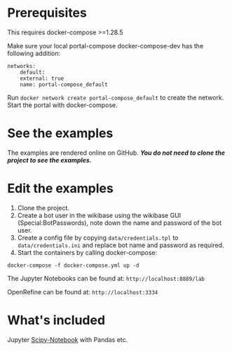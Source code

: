 
Prerequisites
===============
This requires docker-compose >=1.28.5 


Make sure your local portal-compose docker-compose-dev has the following addition:
```
networks:
    default:
    external: true
    name: portal-compose_default
```
Run  `docker network create portal-compose_default` to create the network.
Start the portal with docker-compose.

See the examples
================
The examples are rendered online on GitHub. ***You do not need to clone the project to see the examples.***

Edit the examples
==================

1. Clone the project. 
2. Create a bot user in the wikibase using the wikibase GUI (Special:BotPasswords), note down the name and password of the bot user.
3. Create a config file by copying `data/credentials.tpl` to `data/credentials.ini` and replace bot name and password as required.
4. Start the containers by calling docker-compose:

`docker-compose -f docker-compose.yml up -d`


The Jupyter Notebooks can be found at: `http://localhost:8889/lab`

OpenRefine can be found at: `http://localhost:3334`

What's included
===============
Jupyter [Scipy-Notebook](https://jupyter-docker-stacks.readthedocs.io/en/latest/using/selecting.html#jupyter-scipy-notebook) with Pandas etc.